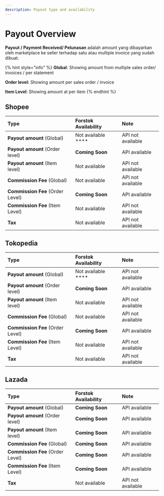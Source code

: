 ```yaml
---
description: Payout type and availability
---
```


# Payout Overview

**Payout / Payment Received/ Pelunasan** adalah amount yang dibayarkan oleh marketplace ke seller terhadap satu atau multiple invoice yang sudah dibuat.    

{% hint style="info" %}
**Global**:  Showing amount from multiple sales order/ invoices / per statement

**Order level:** Showing amount per sales order / invoice

**Item Level**: Showing amount at per item
{% endhint %}

## Shopee

| Type | Forstok Availability | Note |
| :--- | :--- | :--- |
| **Payout amount** \(Global\) | Not available **** | API not available |
| **Payout amount** \(Order level\) | **Coming Soon** | API available |
| **Payout amount**  \(Item level\) | Not available | API not available |
| **Commission Fee** \(Global\) | Not available | API not available |
| **Commission Fee** \(Order Level\) | **Coming Soon** | API available |
| **Commission Fee** \(Item Level\) | Not available | API not available |
| **Tax** | Not available | API not available |

## Tokopedia

| Type | Forstok Availability | Note |
| :--- | :--- | :--- |
| **Payout amount** \(Global\) | Not available **** | API not available |
| **Payout amount** \(Order level\) | **Coming Soon** | API available |
| **Payout amount**  \(Item level\) | Not available | API not available |
| **Commission Fee** \(Global\) | Not available | API not available |
| **Commission Fee** \(Order Level\) | **Coming Soon** | API available |
| **Commission Fee** \(Item Level\) | Not available | API not available |
| **Tax** | Not available | API not available |

## Lazada

| Type | Forstok Availability | Note |
| :--- | :--- | :--- |
| **Payout amount** \(Global\) | **Coming Soon**  | API available |
| **Payout amount** \(Order level\) | **Coming Soon** | API available |
| **Payout amount**  \(Item level\) | **Coming Soon** | API available |
| **Commission Fee** \(Global\) | **Coming Soon** | API available |
| **Commission Fee** \(Order Level\) | **Coming Soon** | API available |
| **Commission Fee** \(Item Level\) | **Coming Soon** | API available |
| **Tax** | Not available | API not available |

## 

